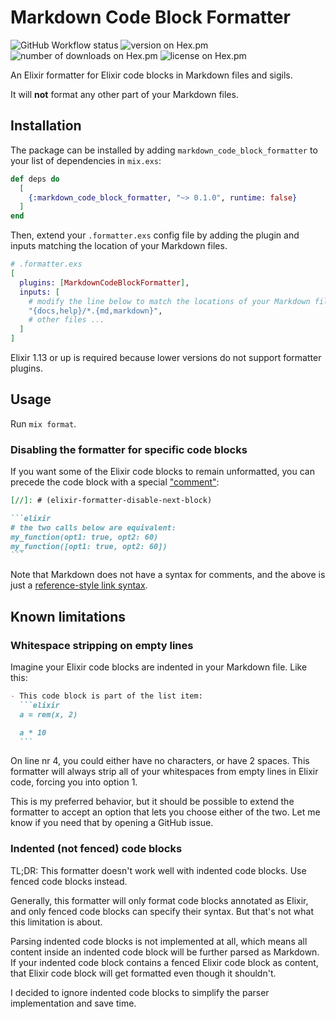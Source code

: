 # Markdown Code Block Formatter

![GitHub Workflow status](https://github.com/angelikatyborska/markdown_code_block_formatter/actions/workflows/test.yml/badge.svg)
![version on Hex.pm](https://img.shields.io/hexpm/v/markdown_code_block_formatter)
![number of downloads on Hex.pm](https://img.shields.io/hexpm/dt/markdown_code_block_formatter)
![license on Hex.pm](https://img.shields.io/hexpm/l/markdown_code_block_formatter)

An Elixir formatter for Elixir code blocks in Markdown files and sigils.

It will **not** format any other part of your Markdown files.

## Installation

The package can be installed by adding `markdown_code_block_formatter` to your list of dependencies in `mix.exs`:

```elixir
def deps do
  [
    {:markdown_code_block_formatter, "~> 0.1.0", runtime: false}
  ]
end
```

Then, extend your `.formatter.exs` config file by adding the plugin and inputs matching the location of your Markdown files. 

```elixir
# .formatter.exs
[
  plugins: [MarkdownCodeBlockFormatter],
  inputs: [
    # modify the line below to match the locations of your Markdown files
    "{docs,help}/*.{md,markdown}",
    # other files ...
  ]
]
```

Elixir 1.13 or up is required because lower versions do not support formatter plugins.

## Usage

Run `mix format`.

### Disabling the formatter for specific code blocks

If you want some of the Elixir code blocks to remain unformatted, you can precede the code block with a special ["comment"](https://www.jamestharpe.com/markdown-comments/):

````markdown
[//]: # (elixir-formatter-disable-next-block)

```elixir
# the two calls below are equivalent:
my_function(opt1: true, opt2: 60)
my_function([opt1: true, opt2: 60])
```
````

Note that Markdown does not have a syntax for comments, and the above is just a [reference-style link syntax](https://www.markdownguide.org/basic-syntax/#reference-style-links).

## Known limitations

### Whitespace stripping on empty lines

Imagine your Elixir code blocks are indented in your Markdown file. Like this:

````markdown
- This code block is part of the list item:
  ```elixir
  a = rem(x, 2)

  a * 10
  ```
````

On line nr 4, you could either have no characters, or have 2 spaces. This formatter will always strip all of your whitespaces from empty lines in Elixir code, forcing you into option 1.

This is my preferred behavior, but it should be possible to extend the formatter to accept an option that lets you choose either of the two. Let me know if you need that by opening a GitHub issue. 

### Indented (not fenced) code blocks

TL;DR: This formatter doesn't work well with indented code blocks. Use fenced code blocks instead.

Generally, this formatter will only format code blocks annotated as Elixir, and only fenced code blocks can specify their syntax. But that's not what this limitation is about.

Parsing indented code blocks is not implemented at all, which means all content inside an indented code block will be further parsed as Markdown. If your indented code block contains a fenced Elixir code block as content, that Elixir code block will get formatted even though it shouldn't.

I decided to ignore indented code blocks to simplify the parser implementation and save time.
